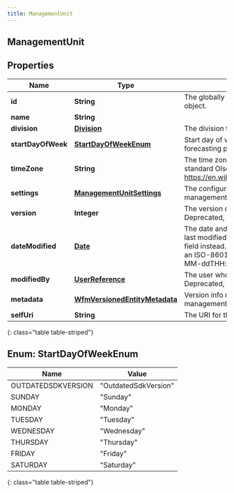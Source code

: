 ```yaml
---
title: ManagementUnit
---
```

## ManagementUnit


## Properties

| Name | Type | Description | Notes |
| ------------ | ------------- | ------------- | ------------- |
| **id** | **String** | The globally unique identifier for the object. |  [optional] |
| **name** | **String** |  |  [optional] |
| **division** | [**Division**](Division.html) | The division to which this entity belongs. |  [optional] |
| **startDayOfWeek** | [**StartDayOfWeekEnum**](#StartDayOfWeekEnum) | Start day of week for scheduling and forecasting purposes |  [optional] |
| **timeZone** | **String** | The time zone for the management unit in standard Olson Format (See https://en.wikipedia.org/wiki/Tz_database) |  [optional] |
| **settings** | [**ManagementUnitSettings**](ManagementUnitSettings.html) | The configuration settings for this management unit |  [optional] |
| **version** | **Integer** | The version of the underlying entity.  Deprecated, use metadata field instead |  |
| **dateModified** | [**Date**](Date.html) | The date and time at which this entity was last modified.  Deprecated, use metadata field instead. Date time is represented as an ISO-8601 string. For example: yyyy-MM-ddTHH:mm:ss.SSSZ |  [optional] |
| **modifiedBy** | [**UserReference**](UserReference.html) | The user who last modified this entity.  Deprecated, use metadata field instead |  [optional] |
| **metadata** | [**WfmVersionedEntityMetadata**](WfmVersionedEntityMetadata.html) | Version info metadata for this management unit |  |
| **selfUri** | **String** | The URI for this object |  [optional] |
{: class="table table-striped"}


<a name="StartDayOfWeekEnum"></a>

## Enum: StartDayOfWeekEnum

| Name | Value |
| ---- | ----- |
| OUTDATEDSDKVERSION | &quot;OutdatedSdkVersion&quot; |
| SUNDAY | &quot;Sunday&quot; |
| MONDAY | &quot;Monday&quot; |
| TUESDAY | &quot;Tuesday&quot; |
| WEDNESDAY | &quot;Wednesday&quot; |
| THURSDAY | &quot;Thursday&quot; |
| FRIDAY | &quot;Friday&quot; |
| SATURDAY | &quot;Saturday&quot; |
{: class="table table-striped"}


